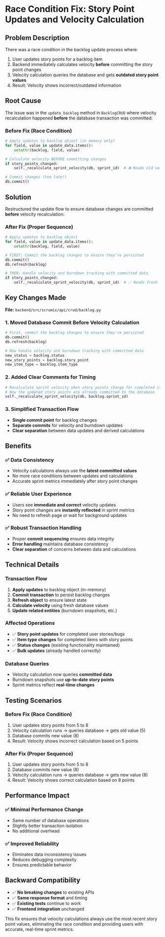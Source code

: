# Race Condition Fix: Story Point Updates and Velocity Calculation

## Problem Description

There was a race condition in the backlog update process where:

1. User updates story points for a backlog item
2. Backend immediately calculates velocity **before** committing the story point changes
3. Velocity calculation queries the database and gets **outdated story point values**
4. Result: Velocity shows incorrect/outdated information

## Root Cause

The issue was in the `update_backlog` method in `BacklogCRUD` where velocity recalculation happened **before** the database transaction was committed:

### Before Fix (Race Condition)
```python
# Apply updates to backlog object (in memory only)
for field, value in update_data.items():
    setattr(backlog, field, value)

# Calculate velocity BEFORE committing changes
if story_points_changed:
    self._recalculate_sprint_velocity(db, sprint_id)  # ❌ Reads old values!

# Commit changes (too late!)
db.commit()
```

## Solution

Restructured the update flow to ensure database changes are committed **before** velocity recalculation:

### After Fix (Proper Sequence)
```python
# Apply updates to backlog object
for field, value in update_data.items():
    setattr(backlog, field, value)

# FIRST: Commit the backlog changes to ensure they're persisted
db.commit()
db.refresh(backlog)

# THEN: Handle velocity and burndown tracking with committed data
if story_points_changed:
    self._recalculate_sprint_velocity(db, sprint_id)  # ✅ Reads fresh values!
```

## Key Changes Made

**File:** `backend/src/scrumix/api/crud/backlog.py`

### 1. Moved Database Commit Before Velocity Calculation
```python
# First, commit the backlog changes to ensure they're persisted
db.commit()
db.refresh(backlog)

# Now handle velocity and burndown tracking with committed data
new_status = backlog.status
new_story_points = backlog.story_point
new_item_type = backlog.item_type
```

### 2. Added Clear Comments for Timing
```python
# Recalculate sprint velocity when story points change for completed items
# Now the updated story points are already committed to the database
self._recalculate_sprint_velocity(db, backlog.sprint_id)
```

### 3. Simplified Transaction Flow
- **Single commit point** for backlog changes
- **Separate commits** for velocity and burndown updates
- **Clear separation** between data updates and derived calculations

## Benefits

### ✅ **Data Consistency**
- Velocity calculations always use the **latest committed values**
- No more race conditions between updates and calculations
- Accurate sprint metrics immediately after story point changes

### ✅ **Reliable User Experience**
- Users see **immediate and correct** velocity updates
- Story point changes are **instantly reflected** in sprint metrics
- No need to refresh page or wait for background updates

### ✅ **Robust Transaction Handling**
- Proper **commit sequencing** ensures data integrity
- **Error handling** maintains database consistency
- **Clear separation** of concerns between data and calculations

## Technical Details

### Transaction Flow
1. **Apply updates** to backlog object (in-memory)
2. **Commit transaction** to persist backlog changes
3. **Refresh object** to ensure latest state
4. **Calculate velocity** using fresh database values
5. **Update related entities** (burndown snapshots, etc.)

### Affected Operations
- ✅ **Story point updates** for completed user stories/bugs
- ✅ **Item type changes** for completed items with story points
- ✅ **Status changes** (existing functionality maintained)
- ✅ **Bulk updates** (already handled correctly)

### Database Queries
- Velocity calculation now queries **committed data**
- Burndown snapshots use **up-to-date story points**
- Sprint metrics reflect **real-time changes**

## Testing Scenarios

### Before Fix (Race Condition)
1. User updates story points from 5 to 8
2. Velocity calculation runs → queries database → gets old value (5)
3. Database commits new value (8)
4. Result: Velocity shows incorrect calculation based on 5 points

### After Fix (Proper Sequence)
1. User updates story points from 5 to 8
2. Database commits new value (8)
3. Velocity calculation runs → queries database → gets new value (8)
4. Result: Velocity shows correct calculation based on 8 points

## Performance Impact

### ✅ **Minimal Performance Change**
- Same number of database operations
- Slightly better transaction isolation
- No additional overhead

### ✅ **Improved Reliability**
- Eliminates data inconsistency issues
- Reduces debugging complexity
- Ensures predictable behavior

## Backward Compatibility

- ✅ **No breaking changes** to existing APIs
- ✅ **Same response format** and timing
- ✅ **Existing tests** continue to work
- ✅ **Frontend integration** unchanged

This fix ensures that velocity calculations always use the most recent story point values, eliminating the race condition and providing users with accurate, real-time sprint metrics.
